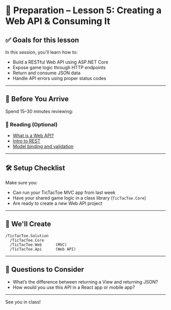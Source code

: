 # 🧰 Preparation – Lesson 5: Creating a Web API & Consuming It

## ✅ Goals for this lesson

In this session, you'll learn how to:
- Build a RESTful Web API using ASP.NET Core
- Expose game logic through HTTP endpoints
- Return and consume JSON data
- Handle API errors using proper status codes

---

## 🧠 Before You Arrive

Spend 15–30 minutes reviewing:

### 📖 Reading (Optional)

- [What is a Web API?](https://learn.microsoft.com/en-us/aspnet/core/web-api/?view=aspnetcore-8.0)
- [Intro to REST](https://restfulapi.net/)
- [Model binding and validation](https://learn.microsoft.com/en-us/aspnet/core/mvc/models/model-binding)

---

## 🛠 Setup Checklist

Make sure you:

- Can run your TicTacToe MVC app from last week
- Have your shared game logic in a class library (`TicTacToe.Core`)
- Are ready to create a new Web API project

---

## 🧩 We'll Create

```
/TicTacToe.Solution
  /TicTacToe.Core
  /TicTacToe.Web      (MVC)
  /TicTacToe.Api      (Web API)
```

---

## 💬 Questions to Consider

- What’s the difference between returning a View and returning JSON?
- How would you use this API in a React app or mobile app?

---

See you in class!
